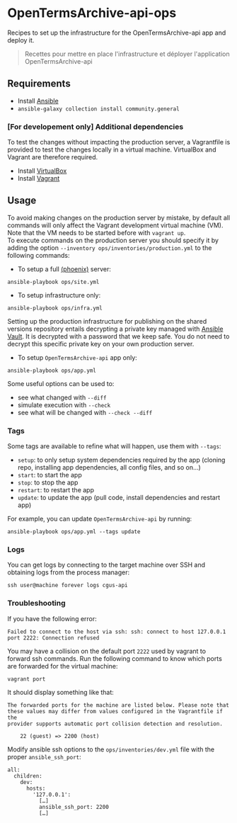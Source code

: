 # OpenTermsArchive-api-ops

Recipes to set up the infrastructure for the OpenTermsArchive-api app and deploy it.

> Recettes pour mettre en place l'infrastructure et déployer l'application OpenTermsArchive-api

## Requirements

- Install [Ansible](https://docs.ansible.com/ansible/latest/installation_guide/intro_installation.html)
- `ansible-galaxy collection install community.general`

### [For developement only] Additional dependencies

To test the changes without impacting the production server, a Vagrantfile is provided to test the changes locally in a virtual machine. VirtualBox and Vagrant are therefore required.

- Install [VirtualBox](https://www.vagrantup.com/docs/installation/)
- Install [Vagrant](https://www.vagrantup.com/docs/installation/)

## Usage

To avoid making changes on the production server by mistake, by default all commands will only affect the Vagrant development virtual machine (VM). Note that the VM needs to be started before with `vagrant up`.\
To execute commands on the production server you should specify it by adding the option `--inventory ops/inventories/production.yml` to the following commands:

- To setup a full [(phoenix)](https://martinfowler.com/bliki/PhoenixServer.html) server:
```
ansible-playbook ops/site.yml
```

- To setup infrastructure only:
```
ansible-playbook ops/infra.yml
```

Setting up the production infrastructure for publishing on the shared versions repository entails decrypting a private key managed with [Ansible Vault](https://docs.ansible.com/ansible/latest/user_guide/vault.html). It is decrypted with a password that we keep safe. You do not need to decrypt this specific private key on your own production server.

- To setup `OpenTermsArchive-api` app only:
```
ansible-playbook ops/app.yml
```

Some useful options can be used to:
- see what changed with `--diff`
- simulate execution with `--check`
- see what will be changed with `--check --diff`

### Tags

Some tags are available to refine what will happen, use them with `--tags`:
 - `setup`: to only setup system dependencies required by the app (cloning repo, installing app dependencies, all config files, and so on…)
 - `start`: to start the app
 - `stop`: to stop the app
 - `restart`: to restart the app
 - `update`: to update the app (pull code, install dependencies and restart app)

For example, you can update `OpenTermsArchive-api` by running:
```
ansible-playbook ops/app.yml --tags update
```

### Logs

You can get logs by connecting to the target machine over SSH and obtaining logs from the process manager:

```
ssh user@machine forever logs cgus-api
```

### Troubleshooting

If you have the following error:
```
Failed to connect to the host via ssh: ssh: connect to host 127.0.0.1 port 2222: Connection refused
```

You may have a collision on the default port `2222` used by vagrant to forward ssh commands.
Run the following command to know which ports are forwarded for the virtual machine:
```
vagrant port
```

It should display something like that:
```
The forwarded ports for the machine are listed below. Please note that
these values may differ from values configured in the Vagrantfile if the
provider supports automatic port collision detection and resolution.

    22 (guest) => 2200 (host)
```

Modify ansible ssh options to the `ops/inventories/dev.yml` file with the proper `ansible_ssh_port`:
```
all:
  children:
    dev:
      hosts:
        '127.0.0.1':
          […]
          ansible_ssh_port: 2200
          […]
```
